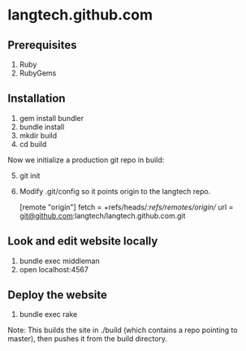 langtech.github.com
===================

Prerequisites
-------------

1. Ruby
2. RubyGems

Installation
------------

1. gem install bundler
2. bundle install
3. mkdir build
4. cd build

Now we initialize a production git repo in build:

5. git init
6. Modify .git/config so it points origin to the langtech repo.

    [remote "origin"]
      fetch = +refs/heads/*:refs/remotes/origin/*
      url = git@github.com:langtech/langtech.github.com.git

Look and edit website locally
-----------------------------

1. bundle exec middleman
2. open localhost:4567

Deploy the website
------------------

1. bundle exec rake

Note: This builds the site in ./build (which contains a repo pointing to master), then pushes it from the build directory. 